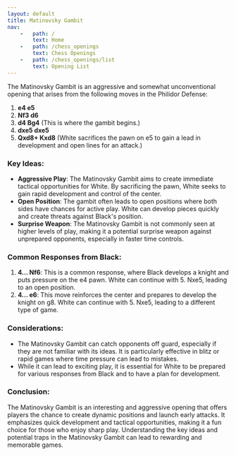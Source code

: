 ```yaml
---
layout: default
title: Matinovsky Gambit
nav:
    -   path: /
        text: Home
    -   path: /chess_openings
        text: Chess Openings
    -   path: /chess_openings/list
        text: Opening List
---
```


The Matinovsky Gambit is an aggressive and somewhat unconventional opening that arises from the following moves in the Philidor Defense:

1. **e4 e5**
2. **Nf3 d6**
3. **d4 Bg4** (This is where the gambit begins.)
4. **dxe5 dxe5**
5. **Qxd8+ Kxd8** (White sacrifices the pawn on e5 to gain a lead in development and open lines for an attack.)

### Key Ideas:

- **Aggressive Play**: The Matinovsky Gambit aims to create immediate tactical opportunities for White. By sacrificing the pawn, White seeks to gain rapid development and control of the center.
- **Open Position**: The gambit often leads to open positions where both sides have chances for active play. White can develop pieces quickly and create threats against Black's position.
- **Surprise Weapon**: The Matinovsky Gambit is not commonly seen at higher levels of play, making it a potential surprise weapon against unprepared opponents, especially in faster time controls.

### Common Responses from Black:

1. **4... Nf6**: This is a common response, where Black develops a knight and puts pressure on the e4 pawn. White can continue with 5. Nxe5, leading to an open position.
2. **4... e6**: This move reinforces the center and prepares to develop the knight on g8. White can continue with 5. Nxe5, leading to a different type of game.

### Considerations:

- The Matinovsky Gambit can catch opponents off guard, especially if they are not familiar with its ideas. It is particularly effective in blitz or rapid games where time pressure can lead to mistakes.
- While it can lead to exciting play, it is essential for White to be prepared for various responses from Black and to have a plan for development.

### Conclusion:

The Matinovsky Gambit is an interesting and aggressive opening that offers players the chance to create dynamic positions and launch early attacks. It emphasizes quick development and tactical opportunities, making it a fun choice for those who enjoy sharp play. Understanding the key ideas and potential traps in the Matinovsky Gambit can lead to rewarding and memorable games.